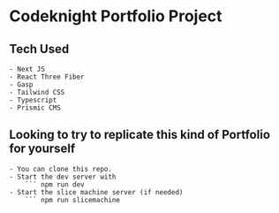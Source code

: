 # Codeknight Portfolio Project 

## Tech Used 
    - Next JS 
    - React Three Fiber 
    - Gasp 
    - Tailwind CSS
    - Typescript 
    - Prismic CMS


## Looking to try to replicate this kind of Portfolio for yourself
    - You can clone this repo. 
    - Start the dev server with 
        ``` npm run dev
    - Start the slice machine server (if needed)
        ``` npm run slicemachine


